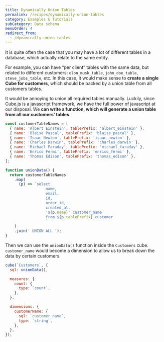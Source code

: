 ```yaml
---
title: Dynamically Union Tables
permalink: /recipes/dynamically-union-tables
category: Examples & Tutorials
subCategory: Data schema
menuOrder: 4
redirect_from:
  - /dynamically-union-tables
---
```


[comment]: # 'PROOFREAD: DONE'

It is quite often the case that you may have a lot of different tables in a
database, which actually relate to the same entity.

For example, you can have “per client” tables with the same data, but related to
different customers: `elon_musk_table`, `john_doe_table`, `steve_jobs_table`,
etc. In this case, it would make sense to **create a single Cube for
customers**, which should be backed by a union table from all customers tables.

It would be annoying to union all required tables manually. Luckily, since
Cube.js is a javascript framework, we have the full power of javascript at our
disposal. We **can write a function, which will generate a union table from all
our customers’ tables**.

```javascript
const customerTableNames = [
  { name: 'Albert Einstein', tablePrefix: 'albert_einstein' },
  { name: 'Blaise Pascal', tablePrefix: 'blaise_pascal' },
  { name: 'Isaac Newton', tablePrefix: 'isaac_newton' },
  { name: 'Charles Darwin', tablePrefix: 'charles_darwin' },
  { name: 'Michael Faraday', tablePrefix: 'michael_faraday' },
  { name: 'Enrico Fermi', tablePrefix: 'enrico_fermi' },
  { name: 'Thomas Edison', tablePrefix: 'thomas_edison' },
];

function unionData() {
  return customerTableNames
    .map(
      (p) => `select
                  name,
                  email,
                  id,
                  order_id,
                  created_at,
                  '${p.name}' customer_name
                  from ${p.tablePrefix}_customer
                  `
    )
    .join(' UNION ALL ');
}
```

Then we can use the `unionData()` function inside the `Customers` cube.
`customer_name` would become a dimension to allow us to break down the data by
certain customers.

```javascript
cube(`Customers`, {
  sql: unionData(),

  measures: {
    count: {
      type: `count`,
    },
  },

  dimensions: {
    customerName: {
      sql: `customer_name`,
      type: `string`,
    },
  },
});
```
